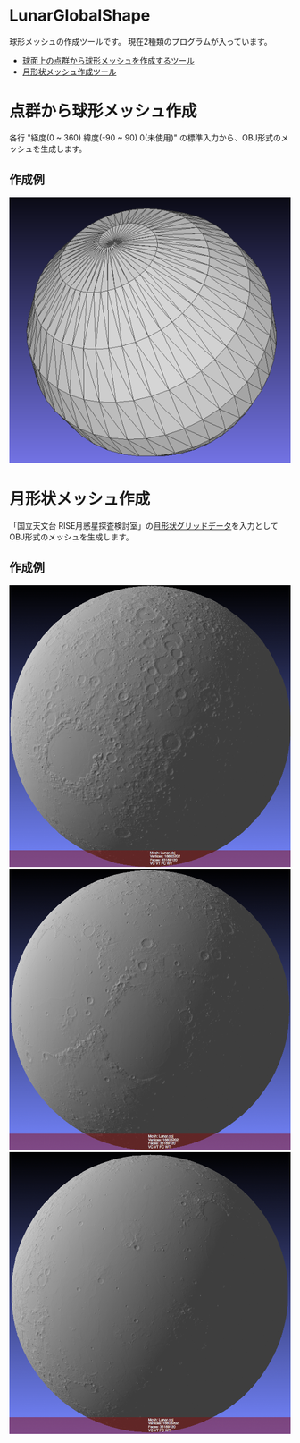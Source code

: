 LunarGlobalShape
================
 球形メッシュの作成ツールです。
 現在2種類のプログラムが入っています。
 
  - [球面上の点群から球形メッシュを作成するツール](LunarGlobalShape)
  - [月形状メッシュ作成ツール](LunarGridMesh)

# 点群から球形メッシュ作成
各行 "経度(0 ~ 360) 緯度(-90 ~ 90) 0(未使用)" の標準入力から、OBJ形式のメッシュを生成します。

## 作成例
![渦巻状メッシュ](html/CircularSphere.png)

# 月形状メッシュ作成
「国立天文台 RISE月惑星探査検討室」の[月形状グリッドデータ](http://www.miz.nao.ac.jp/rise-pub/content/pub-data/topo_grid)を入力としてOBJ形式のメッシュを生成します。

## 作成例
![月01](html/Moon01.png)
![月02](html/Moon02.png)
![月03](html/Moon03.png)
